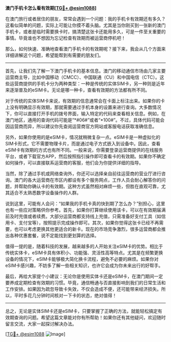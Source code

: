 **澳门手机卡怎么看有效期[[TG💪+ @esim1088](https://t.me/s/esim1088)]**

在澳门旅行或者居住的朋友，常常会遇到一个问题：我的手机卡有效期还有多久？这看似简单的问题，实际上可能让你摸不着头脑。尤其是当你刚买到一张新的澳门手机卡，或者是临时需要换卡时，搞清楚这张卡还能用多久，可是一件至关重要的事情。毕竟谁也不想因为忘记检查有效期而被运营商停机吧！

那么，如何快速、准确地查看澳门手机卡的有效期呢？接下来，我会从几个方面来详细讲解这个问题，希望能帮到有需要的朋友们。

---

首先，让我们先了解一下澳门手机卡的基本信息。澳门的移动通信市场由几家主要运营商主导，比如中国移动（CMCC）、中国联通（CU）和中国电信（CTC）。这些运营商提供的手机卡分为两种类型：一种是传统的实体SIM卡，另一种则是近年来逐渐普及的eSIM卡。无论是哪一种卡，查看有效期的方法都有所不同。

对于传统的实体SIM卡来说，有效期的信息通常会在卡面上标注出来。如果你的卡上没有明确显示有效期，那就需要通过手机本身的设置来进行查询。大多数情况下，你可以直接打开手机的拨号界面，输入特定的代码来查看相关信息。例如，在澳门地区，通用的查询代码可能是“*#06#”或者“*100#”。不过，具体代码可能会因运营商而异，所以建议你先查阅运营商官方网站或客服电话获取准确信息。

另外，如果你使用的是eSIM卡，情况就稍微复杂一点。eSIM卡是一种虚拟化的SIM卡形式，它不需要物理卡片，而是通过电子方式嵌入到设备中。因此，查看eSIM卡有效期的方式也有所不同。一般来说，你需要登录运营商提供的在线服务平台，或者下载官方APP，然后按照指引操作即可查看卡的有效期。如果你不确定如何操作，可以直接联系运营商的客服，他们会为你提供详细的指导。

当然，除了通过手机或网络查询外，你还可以选择亲自前往运营商的营业厅进行咨询。澳门的各大运营商在市区内都设有多个服务网点，工作人员会耐心解答你的问题，并帮助你确认卡的有效期。这种方式虽然相对麻烦一些，但胜在直观可靠，尤其适合不太熟悉数字设备操作的人群。

说到这里，可能有人会问：“如果我的手机卡真的快到期了怎么办？”别担心，这里也有一些应对策略供你参考。首先，如果你打算继续使用该卡，可以在有效期届满前及时充值或者续费。大部分运营商都支持线上充值，只需准备好支付工具（如信用卡、支付宝等），按照提示完成操作即可。其次，如果你觉得这张卡已经不再需要，也可以考虑更换其他更适合的新卡。现在的市场竞争激烈，很多运营商都会推出各种优惠套餐，说不定能找到更划算的选择。

值得一提的是，随着科技的发展，越来越多的人开始关注eSIM卡的优势。相比于传统实体卡，eSIM卡具有体积小、功能强、灵活性高等特点。尤其是在频繁更换设备的情况下，eSIM卡能够极大简化换卡流程，避免不必要的麻烦。如果你对eSIM卡感兴趣，不妨多了解一些相关知识，也许它会成为你未来出行的好帮手。

最后，再给大家提个小建议：无论你是使用实体卡还是eSIM卡，在澳门期间一定要养成定期检查有效期的习惯。毕竟，通信畅通与否直接影响到我们的日常生活和工作安排。如果因为疏忽导致卡失效，不仅会造成不便，还可能带来经济损失。所以，平时多花几分钟时间核对一下卡的状态，绝对值得！

---

总之，无论是实体SIM卡还是eSIM卡，只要掌握了正确的方法，就能轻松搞定有效期查询的问题。希望这篇文章能对你有所帮助！如果你还有其他疑问，欢迎随时留言交流，大家一起探讨解决办法。

[[TG💪+ @esim1088](https://t.me/s/esim1088) ![Image](https://i.postimg.cc/4NQfJmqS/Snipaste-2025-05-13-00-14-12.png)]